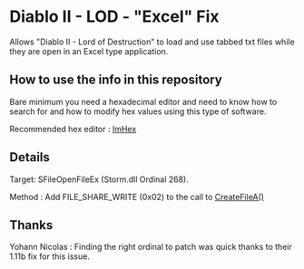 # Diablo II - LOD - "Excel" Fix

Allows "Diablo II - Lord of Destruction" to load and use tabbed txt files while they are open in an Excel type application.

## How to use the info in this repository

Bare minimum you need a hexadecimal editor and need to know how to search for and how to modify hex values using this type of software.

Recommended hex editor : [ImHex](https://github.com/WerWolv/ImHex)

## Details

Target: SFileOpenFileEx (Storm.dll Ordinal 268).

Method : Add FILE_SHARE_WRITE (0x02) to the call to [CreateFileA()](https://docs.microsoft.com/en-us/windows/win32/api/fileapi/nf-fileapi-createfilea)

## Thanks

Yohann Nicolas : Finding the right ordinal to patch was quick thanks to their 1.11b fix for this issue.
